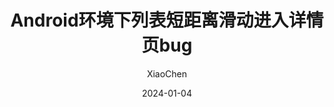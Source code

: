 ---
title: Android环境下列表短距离滑动进入详情页bug
date: 2024-01-04
author: XiaoChen
category: frontend
tags:
  - 兼容性适配
---